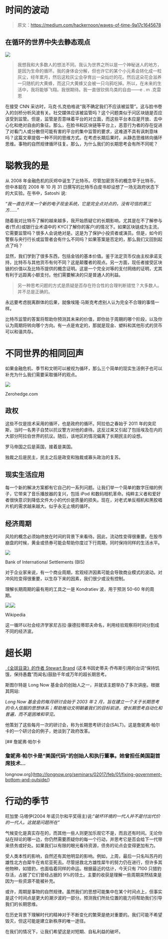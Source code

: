 # 时间的波动

> 原文：<https://medium.com/hackernoon/waves-of-time-9a17c1645678>

## 在循环的世界中失去静态观点

![](img/5315e3e0614048ec958cd28c6ae687ca.png)

> 我想我和大多数人的想法不同。我认为世界之所以是一个神秘迷人的地方，是因为生命的循环。我的身体会分解，但也许它的某个小元素会转化成一粒灰尘，经年累月，然后这粒灰尘会孕育出一朵灿烂的花。然后这朵花会滋养一只随机的大黄蜂，而这只大黄蜂又会被一只乌鸦吃掉。所以，在未来的生活中，我将能够飞翔。我很期待。我一直很钦佩鸟类的自由——e . m .克雷恩

在接受 CNN 采访时，马克·扎克伯格说“我不确定我们不应该被监管”。这与脸书卷入的剑桥分析风波有关。社交媒体应该被监管吗？这个问题类似于问区块链是否应该受到监管。但是，监管是否意味着平台的对立面，而这些平台本应是开放、去中心化和绝对自由的象征。那么，在脸书和区块链等平台上，恶意行为者的存在促进了对看门人或分散但可能有害的平台的集中监管的要求，这难道不具有讽刺意味吗？这篇文章提倡一种不同的思维方式。在考虑长期后果时，从静态思维转向循环思维。事物的自然规律循环往复。那么，为什么我们的长期思考会有所不同呢？

# 聪教我的是

从 2008 年金融危机的灰烬中诞生了比特币。尽管加密货币的概念早于比特币，但中本聪在 2008 年 10 月 31 日撰写的比特币白皮书却设想了一场无政府状态下的大实验。在书中，Satoshi 说:

*“我一直在开发一个新的电子现金系统，它是完全点对点的，没有可信的第三方……”*

随着我对比特币了解的越来越多，我开始质疑它的长期影响，尤其是在不了解参与者(节点)或银行业术语中的 KYC(了解你的客户)的情况下。如果区块链成为主流，它需要监管吗？很多人会说绝对是。这是为了保护小投资者或演员。但是，如今的警察与央行行长或监管者会有什么不同吗？如果答案是否定的，那么我们又回到起点了吗？

显然，我们学到了很多东西，包括金钱的基本价值。鉴于法定货币仅由主权承诺支持，比特币与其他货币有何不同？这是颠覆者的观点。另一方面，现任者接受区块链的价值以及比特币提供的概念证明。这是一个完全对等的支付网络的证明，尤其有利于远距离小额支付。他们需要解决的只是普通人的利益。

> 另一种思考问题的方式是质疑是否存在符合性的合理判断错觉？大多数人。并不总是正确的。

永远要考虑脱离群体的后果，就像埃隆·马斯克考虑别人认为完全不合理的事情一样。

比特币监管的答案将帮助你预测其未来的价值，即你处于周期的哪个阶段，以及你认为周期将转向哪个方向。有一点是肯定的，那就是现金、塑料和其他形式的货币可以和谐共存。

# 不同世界的相同回声

如果金融危机、季节和文明可以被视为循环，那么三个简单的现实生活例子也可以补充为什么我们需要采取循环的观点。

![](img/db9ef2078520454721c7e4fccdb3f4e2.png)

Zerohedge.com

## **政权**

这些不仅是技术采用的循环，也是政府的循环。阿拉伯之春始于 2011 年的突尼斯，当时一名男子自焚以抗议警方对他的虐待。这反过来又引起了包括埃及在内的大部分阿拉伯世界的抗议。随后，该地区的情况偏离了长期民主的设想。

罗马帝国之后是英国，接着是美国。

独裁之后是民主，民主之后是政变和独裁或寡头政治的复苏。

## 现实生活应用

每一个新的解决方案都有它自己的一系列问题。让我们举一个简单的数字压缩的例子，它带来了音乐播放器的复兴，包括 iPod 和数码相机革命。纯粹主义者和爱好者很快意识到降低文件大小的代价是质量的损失。现在，对老式单反相机和黑胶唱片机的需求越来越大。似乎永无止境的循环。

## 经济周期

风险的概念必须始终放在时间的背景下来看待。因此，流动性变得很重要。在股市崩盘的时候，黄金或债券可能会帮助你度过下行周期，同时保持同样的生活水平。

![](img/45bc67605be5a0041e16b58aa6f191a0.png)

Bank of International Settlements (BIS)

对于企业家来说，有一个商业周期，宏观经济因素可能会导致商业模式的波动。对冲风险变得很重要，以生存下来的因素，我们很少或没有控制。

理解长期周期的最有用的工具之一是 Kondratiev 波，用于预测 50-60 年的周期。

![](img/0ae41728e179f68cbbfc411ce02d9781.png)![](img/d1338bcef67e41e31b607adc3c7e1ae2.png)

Wikipedia

这一循环以社会经济学家尼古拉·康德拉蒂耶夫命名，利用经验观察将时间分割成不同的经济波。

# 超长期

[《全球目录》的作者 Stewart Brand](http://sb.longnow.org/SB_homepage/Home.html) (这本书因史蒂夫·乔布斯引用的台词“保持饥饿，保持愚蠢”而闻名)鼓励千年或万年的超长期思考。

斯图尔特是 Long Now 基金会的创始人之一，并就该主题举办了多次讲座。根据其网站:

*Long Now 基金会的每月研讨会始于 2003 年 2 月，旨在建立一个关于长期思考的令人信服的思想体系；帮助推动文明朝着我们的目标前进，使长期思考自动化和普遍，而不是困难和罕见。*

他策划了这些每月一次的研讨会，称为长期思考研讨会(SALT)。这是詹妮弗·帕尔卡的一个研讨会的例子，她谈到了政府改革。

[](http://longnow.org/seminars/02017/feb/01/fixing-government-bottom-and-outside/) [## 詹妮弗·帕尔卡

### 詹妮弗·帕尔卡是“美国代码”的创始人和执行董事。她曾担任美国副首席技术…

longnow.org](http://longnow.org/seminars/02017/feb/01/fixing-government-bottom-and-outside/) 

# 行动的季节

旺加里·马塔伊(2004 年诺贝尔和平奖得主)说:“*破坏环境的一代人并不是付出代价的一代人。这就是问题所在”*

气候变化是真实存在的，而其他一些人则更加乐观它不是，而且还有时间。无论你站在辩论的哪一边，你仍然需要质疑你的每一个行动，并思考它是否会给下一代带来债务或好处。如果我们以有限的眼光看待资源，债务的论点会变得更加有力。

受人类本性的影响，自然还有其他明显的影响。例如，上周，最后一只名叫苏丹的雄性北方白犀牛在肯尼亚死去。尽管拯救北方雄性犀牛的努力仍在进行，但许多其他物种，如猎豹，也面临着同样的命运。根据最近的估计，今天只有 7100 只猎豹存活，占据了它们曾经占据的 9%的领土。主要的收获是理解一些周期突然结束是因为一些资源不能被补充。

或许，周期是事物的自然规律。虽然我们的思想可能集中在某个时间点上，但事实是这个时间点是更大的潮汐波的一部分。预测我们所处位置的能力将帮助我们引导我们的长期思维。

在历史背景下理解时代的精神对于不断变化的繁荣是绝对重要的。我们可能不希望毁灭，但这可能是建立新秩序的唯一途径。

在我们的情况下，让我们希望这是对短期、自私利益的破坏。